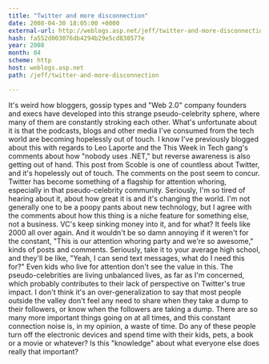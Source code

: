 ```yaml
---
title: "Twitter and more disconnection"
date: 2008-04-30 18:05:00 +0000
external-url: http://weblogs.asp.net/jeff/twitter-and-more-disconnection
hash: fa552d003076db4294b29e5cd830577e
year: 2008
month: 04
scheme: http
host: weblogs.asp.net
path: /jeff/twitter-and-more-disconnection

---
```


It's weird how bloggers, gossip types and
"Web 2.0" company founders and execs have developed into this strange
pseudo-celebrity sphere, where many of them are constantly stroking
each other. What's unfortunate about it is that the podcasts, blogs and
other media I've consumed from the tech world are becoming hopelessly
out of touch.
I know I've previously blogged about this with regards to Leo Laporte and the This Week in Tech gang's comments about how "nobody uses .NET," but reverse awareness is also getting out of hand. This post from Scoble is one of countless about Twitter,
and it's hopelessly out of touch. The comments on the post seem to
concur. Twitter has become something of a flagship for attention
whoring, especially in that pseudo-celebrity community. Seriously, I'm
so tired of hearing about it, about how great it is and it's changing
the world.
I'm not generally one to be a poopy pants about new
technology, but I agree with the comments about how this thing is a
niche feature for something else, not a business. VC's keep sinking
money into it, and for what? It feels like 2000 all over again.
And
it wouldn't be so damn annoying if it weren't for the constant, "This
is our attention whoring party and we're so awesome," kinds of posts
and comments. Seriously, take it to your average high school, and
they'll be like, "Yeah, I can send text messages, what do I need this
for?" Even kids who live for attention don't see the value in this.
The
pseudo-celebrities are living unbalanced lives, as far as I'm
concerned, which probably contributes to their lack of perspective on
Twitter's true impact. I don't think it's an over-generalization to say
that most people outside the valley don't feel any need to share when
they take a dump to their followers, or know when the followers are
taking a dump. There are so many more important things going on at all
times, and this constant connection noise is, in my opinion, a waste of
time.
Do any of these people turn off the electronic devices and
spend time with their kids, pets, a book or a movie or whatever? Is
this "knowledge" about what everyone else does really that important?
